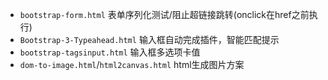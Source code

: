 * `bootstrap-form.html` 表单序列化测试/阻止超链接跳转(onclick在href之前执行)
* `Bootstrap-3-Typeahead.html` 输入框自动完成插件，智能匹配提示
* `bootstrap-tagsinput.html` 输入框多选项卡值
* `dom-to-image.html`/`html2canvas.html` html生成图片方案